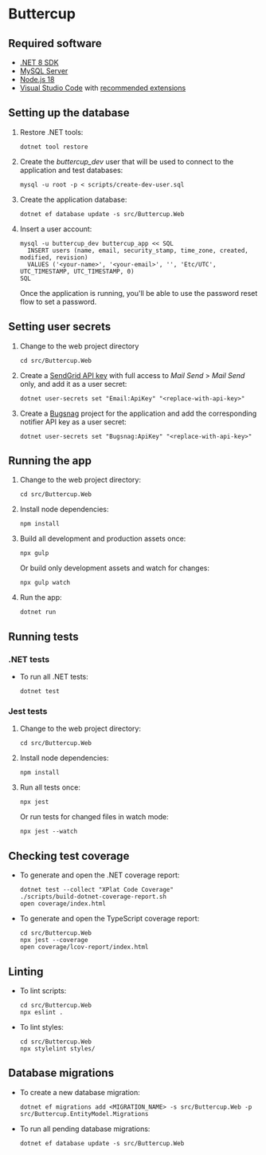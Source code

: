 # Buttercup

## Required software

- [.NET 8 SDK](https://dotnet.microsoft.com/download/dotnet/8.0)
- [MySQL Server](https://dev.mysql.com/downloads/mysql/)
- [Node.js 18](https://nodejs.org)
- [Visual Studio Code](https://code.visualstudio.com/) with [recommended
  extensions](.vscode/extensions.json)

## Setting up the database

1.  Restore .NET tools:

        dotnet tool restore

2.  Create the _buttercup_dev_ user that will be used to connect to the
    application and test databases:

        mysql -u root -p < scripts/create-dev-user.sql

3.  Create the application database:

        dotnet ef database update -s src/Buttercup.Web

4.  Insert a user account:

        mysql -u buttercup_dev buttercup_app << SQL
          INSERT users (name, email, security_stamp, time_zone, created, modified, revision)
          VALUES ('<your-name>', '<your-email>', '', 'Etc/UTC', UTC_TIMESTAMP, UTC_TIMESTAMP, 0)
        SQL

    Once the application is running, you'll be able to use the password reset
    flow to set a password.

## Setting user secrets

1.  Change to the web project directory

        cd src/Buttercup.Web

1.  Create a [SendGrid API key](https://app.sendgrid.com/settings/api_keys) with
    full access to _Mail Send_ > _Mail Send_ only, and add it as a user secret:

        dotnet user-secrets set "Email:ApiKey" "<replace-with-api-key>"

1.  Create a [Bugsnag](https://www.bugsnag.com/) project for the application and
    add the corresponding notifier API key as a user secret:

        dotnet user-secrets set "Bugsnag:ApiKey" "<replace-with-api-key>"

## Running the app

1.  Change to the web project directory:

        cd src/Buttercup.Web

2.  Install node dependencies:

        npm install

3.  Build all development and production assets once:

        npx gulp

    Or build only development assets and watch for changes:

        npx gulp watch

4.  Run the app:

        dotnet run

## Running tests

### .NET tests

- To run all .NET tests:

      dotnet test

### Jest tests

1.  Change to the web project directory:

        cd src/Buttercup.Web

2.  Install node dependencies:

        npm install

3.  Run all tests once:

        npx jest

    Or run tests for changed files in watch mode:

        npx jest --watch

## Checking test coverage

- To generate and open the .NET coverage report:

      dotnet test --collect "XPlat Code Coverage"
      ./scripts/build-dotnet-coverage-report.sh
      open coverage/index.html

- To generate and open the TypeScript coverage report:

      cd src/Buttercup.Web
      npx jest --coverage
      open coverage/lcov-report/index.html

## Linting

- To lint scripts:

      cd src/Buttercup.Web
      npx eslint .

- To lint styles:

      cd src/Buttercup.Web
      npx stylelint styles/

## Database migrations

- To create a new database migration:

      dotnet ef migrations add <MIGRATION_NAME> -s src/Buttercup.Web -p src/Buttercup.EntityModel.Migrations

- To run all pending database migrations:

      dotnet ef database update -s src/Buttercup.Web
